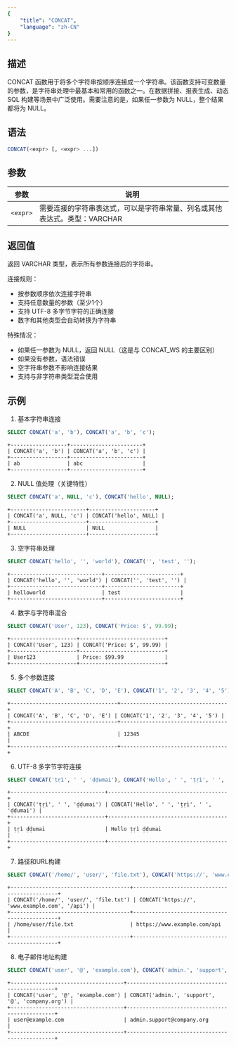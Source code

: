 ```yaml
---
{
    "title": "CONCAT",
    "language": "zh-CN"
}
---
```


## 描述

CONCAT 函数用于将多个字符串按顺序连接成一个字符串。该函数支持可变数量的参数，是字符串处理中最基本和常用的函数之一。在数据拼接、报表生成、动态 SQL 构建等场景中广泛使用。需要注意的是，如果任一参数为 NULL，整个结果都将为 NULL。

## 语法

```sql
CONCAT(<expr> [, <expr> ...])
```

## 参数

| 参数       | 说明           |
|----------|--------------|
| `<expr>` | 需要连接的字符串表达式，可以是字符串常量、列名或其他表达式。类型：VARCHAR |

## 返回值

返回 VARCHAR 类型，表示所有参数连接后的字符串。

连接规则：
- 按参数顺序依次连接字符串
- 支持任意数量的参数（至少1个）
- 支持 UTF-8 多字节字符的正确连接
- 数字和其他类型会自动转换为字符串

特殊情况：
- 如果任一参数为 NULL，返回 NULL（这是与 CONCAT_WS 的主要区别）
- 如果没有参数，语法错误
- 空字符串参数不影响连接结果
- 支持与非字符串类型混合使用

## 示例

1. 基本字符串连接
```sql
SELECT CONCAT('a', 'b'), CONCAT('a', 'b', 'c');
```
```text
+------------------+-----------------------+
| CONCAT('a', 'b') | CONCAT('a', 'b', 'c') |
+------------------+-----------------------+
| ab               | abc                   |
+------------------+-----------------------+
```

2. NULL 值处理（关键特性）
```sql
SELECT CONCAT('a', NULL, 'c'), CONCAT('hello', NULL);
```
```text
+------------------------+---------------------+
| CONCAT('a', NULL, 'c') | CONCAT('hello', NULL) |
+------------------------+---------------------+
| NULL                   | NULL                |
+------------------------+---------------------+
```

3. 空字符串处理
```sql
SELECT CONCAT('hello', '', 'world'), CONCAT('', 'test', '');
```
```text
+-----------------------------+------------------------+
| CONCAT('hello', '', 'world') | CONCAT('', 'test', '') |
+-----------------------------+------------------------+
| helloworld                  | test                   |
+-----------------------------+------------------------+
```

4. 数字与字符串混合
```sql
SELECT CONCAT('User', 123), CONCAT('Price: $', 99.99);
```
```text
+---------------------+---------------------------+
| CONCAT('User', 123) | CONCAT('Price: $', 99.99) |
+---------------------+---------------------------+
| User123             | Price: $99.99             |
+---------------------+---------------------------+
```

5. 多个参数连接
```sql
SELECT CONCAT('A', 'B', 'C', 'D', 'E'), CONCAT('1', '2', '3', '4', '5');
```
```text
+----------------------------------+----------------------------------+
| CONCAT('A', 'B', 'C', 'D', 'E') | CONCAT('1', '2', '3', '4', '5') |
+----------------------------------+----------------------------------+
| ABCDE                            | 12345                            |
+----------------------------------+----------------------------------+
```

6. UTF-8 多字节字符连接
```sql
SELECT CONCAT('ṭṛì', ' ', 'ḍḍumai'), CONCAT('Hello', ' ', 'ṭṛì', ' ', 'ḍḍumai');
```
```text
+------------------------------+--------------------------------------+
| CONCAT('ṭṛì', ' ', 'ḍḍumai') | CONCAT('Hello', ' ', 'ṭṛì', ' ', 'ḍḍumai') |
+------------------------------+--------------------------------------+
| ṭṛì ḍḍumai                   | Hello ṭṛì ḍḍumai                     |
+------------------------------+--------------------------------------+
```

7. 路径和URL构建
```sql
SELECT CONCAT('/home/', 'user/', 'file.txt'), CONCAT('https://', 'www.example.com', '/api');
```
```text
+--------------------------------------+----------------------------------------------+
| CONCAT('/home/', 'user/', 'file.txt') | CONCAT('https://', 'www.example.com', '/api') |
+--------------------------------------+----------------------------------------------+
| /home/user/file.txt                  | https://www.example.com/api                 |
+--------------------------------------+----------------------------------------------+
```

8. 电子邮件地址构建
```sql
SELECT CONCAT('user', '@', 'example.com'), CONCAT('admin.', 'support', '@', 'company.org');
```
```text
+------------------------------------+-----------------------------------------------+
| CONCAT('user', '@', 'example.com') | CONCAT('admin.', 'support', '@', 'company.org') |
+------------------------------------+-----------------------------------------------+
| user@example.com                   | admin.support@company.org                    |
+------------------------------------+-----------------------------------------------+
```